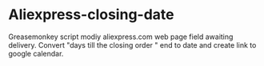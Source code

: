 # Aliexpress-closing-date

Greasemonkey script modiy aliexpress.com web page field awaiting delivery. 
Convert "days till the closing order " end to date and create link to google calendar.
